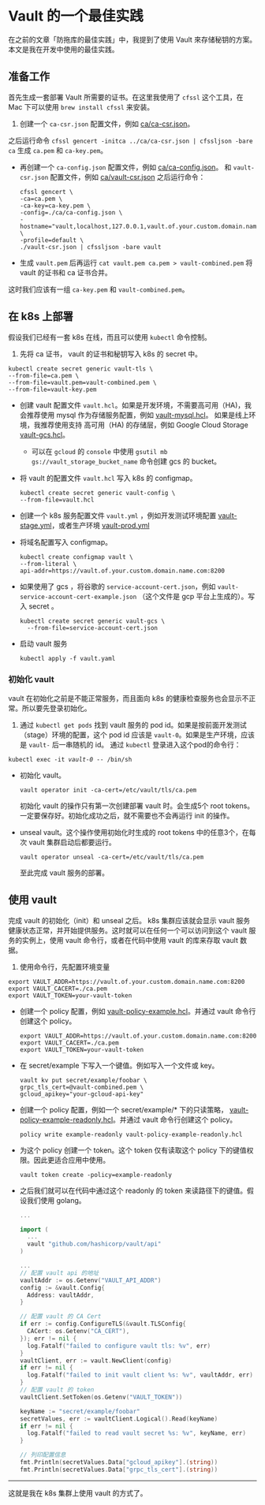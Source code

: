 # Vault 的一个最佳实践
在之前的文章「防拖库的最佳实践」中，我提到了使用 Vault 來存储秘钥的方案。本文是我在开发中使用的最佳实践。

## 准备工作

首先生成一套部署 Vault 所需要的证书。在这里我使用了 `cfssl` 这个工具，在 Mac 下可以使用 `brew install cfssl` 来安装。

1. 创建一个 `ca-csr.json` 配置文件，例如 [ca/ca-csr.json](ca/ca-csr.json)。

  之后运行命令 `cfssl gencert -initca ../ca/ca-csr.json | cfssljson -bare ca`
生成 `ca.pem` 和 `ca-key.pem`。

- 再创建一个 `ca-config.json` 配置文件，例如 [ca/ca-config.json](ca/ca-config.json)。 和 `vault-csr.json` 配置文件，例如 [ca/vault-csr.json](ca/vault-csr.json) 之后运行命令：
  ```
  cfssl gencert \
  -ca=ca.pem \
  -ca-key=ca-key.pem \
  -config=./ca/ca-config.json \
  -hostname="vault,localhost,127.0.0.1,vault.of.your.custom.domain.name.com" \
  -profile=default \
  ./vault-csr.json | cfssljson -bare vault
  ```
- 生成 `vault.pem` 后再运行 `cat vault.pem ca.pem > vault-combined.pem` 将 vault 的证书和 ca 证书合并。

这时我们应该有一组 `ca-key.pem` 和 `vault-combined.pem`。

## 在 k8s 上部署

假设我们已经有一套 k8s 在线，而且可以使用 `kubectl` 命令控制。

1. 先将 ca 证书， vault 的证书和秘钥写入 k8s 的 secret 中。
  ```
  kubectl create secret generic vault-tls \
  --from-file=ca.pem \
  --from-file=vault.pem=vault-combined.pem \
  --from-file=vault-key.pem
  ```

- 创建 vault 配置文件 `vault.hcl`。如果是开发环境，不需要高可用（HA)，我会推荐使用 mysql 作为存储服务配置，例如 [vault-mysql.hcl](vault-mysql.hcl)。 如果是线上环境，我推荐使用支持 高可用（HA) 的存储层，例如 Google Cloud Storage [vault-gcs.hcl](vault-gcs.hcl)。

  - 可以在 `gcloud` 的 `console` 中使用 `gsutil mb gs://vault_storage_bucket_name` 命令创建 gcs 的 bucket。

- 将 vault 的配置文件 `vault.hcl` 写入 k8s 的 configmap。
  ```
  kubectl create secret generic vault-config \
  --from-file=vault.hcl
  ```

- 创建一个 k8s 服务配置文件 `vault.yml` ，例如开发测试环境配置 [vault-stage.yml](vault-stage.yml)，或者生产环境 [vault-prod.yml](vault-prod.yml)

- 将域名配置写入 configmap。

  ```
  kubectl create configmap vault \
  --from-literal \
  api-addr=https://vault.of.your.custom.domain.name.com:8200
  ```

- 如果使用了 gcs ，将谷歌的 `service-account-cert.json`，例如 `vault-service-account-cert-example.json` （这个文件是 gcp 平台上生成的）。写入 secret 。

  ```
  kubectl create secret generic vault-gcs \
    --from-file=service-account-cert.json
  ```

- 启动 vault 服务

  `kubectl apply -f vault.yaml`

### 初始化 vault

vault 在初始化之前是不能正常服务，而且面向 k8s 的健康检查服务也会显示不正常。所以要先登录初始化。

1. 通过 `kubectl get pods` 找到 vault 服务的 pod id。如果是按前面开发测试（stage）环境的配置，这个 pod id 应该是 `vault-0`。如果是生产环境，应该是 `vault-` 后一串随机的 id。 通过 `kubectl` 登录进入这个pod的命令行：

  `kubectl exec -it `*`vault-0`*` -- /bin/sh`

- 初始化 vault。

  `vault operator init -ca-cert=/etc/vault/tls/ca.pem`

  初始化 vault 的操作只有第一次创建部署 vault 时。会生成5个 root tokens。一定要保存好。初始化成功之后，就不需要也不会再运行 init 的操作。

- unseal vault。这个操作使用初始化时生成的 root tokens 中的任意3个，在每次 vault 集群启动后都要运行。

  `vault operator unseal -ca-cert=/etc/vault/tls/ca.pem`

  至此完成 vault 服务的部署。

## 使用 vault

完成 vault 的初始化（init）和 unseal 之后。 k8s 集群应该就会显示 vault 服务健康状态正常，并开始提供服务。这时就可以在任何一个可以访问到这个 vault 服务的实例上，使用 vault 命令行，或者在代码中使用 vault 的库来存取 vault 数据。

1. 使用命令行，先配置环境变量

  ```
  export VAULT_ADDR=https://vault.of.your.custom.domain.name.com:8200
  export VAULT_CACERT=./ca.pem
  export VAULT_TOKEN=your-vault-token
  ```

- 创建一个 policy 配置，例如 [vault-policy-example.hcl](vault-policy-example.hcl)。并通过 vault 命令行创建这个 policy。

  ```
  export VAULT_ADDR=https://vault.of.your.custom.domain.name.com:8200 export VAULT_CACERT=./ca.pem
  export VAULT_TOKEN=your-vault-token
  ```

- 在 secret/example 下写入一个键值。例如写入一个文件或 key。

  ```
  vault kv put secret/example/foobar \
  grpc_tls_cert=@vault-combined.pem \
  gcloud_apikey="your-gcloud-api-key"
  ```

- 创建一个 policy 配置，例如一个 secret/example/* 下的只读策略， [vault-policy-example-readonly.hcl](vault-policy-example-readonly.hcl)。并通过 vault 命令行创建这个 policy。

  `policy write example-readonly vault-policy-example-readonly.hcl`

- 为这个 policy 创建一个 token。这个 token 仅有读取这个 policy 下的键值权限。因此更适合应用中使用。

  `vault token create -policy=example-readonly`

- 之后我们就可以在代码中通过这个 readonly 的 token 来读路径下的键值。假设我们使用 golang。

  ```go
  ...

  import (
  	...
  	vault "github.com/hashicorp/vault/api"
  )

  ...
  // 配置 vault api 的地址
  vaultAddr := os.Getenv("VAULT_API_ADDR")
  config := &vault.Config{
  	Address: vaultAddr,
  }

  // 配置 vault 的 CA Cert
  if err := config.ConfigureTLS(&vault.TLSConfig{
  	CACert: os.Getenv("CA_CERT"),
  }); err != nil {
  	log.Fatalf("failed to configure vault tls: %v", err)
  }
  vaultClient, err := vault.NewClient(config)
  if err != nil {
  	log.Fatalf("failed to init vault client %s: %v", vaultAddr, err)
  }
  // 配置 vault 的 token
  vaultClient.SetToken(os.Getenv("VAULT_TOKEN"))

  keyName := "secret/example/foobar"
  secretValues, err := vaultClient.Logical().Read(keyName)
  if err != nil {
  	log.Fatalf("failed to read vault secret %s: %v", keyName, err)
  }

  // 列印配置信息
  fmt.Println(secretValues.Data["gcloud_apikey"].(string))
  fmt.Println(secretValues.Data["grpc_tls_cert"].(string))
  ```

---

这就是我在 k8s 集群上使用 vault 的方式了。
